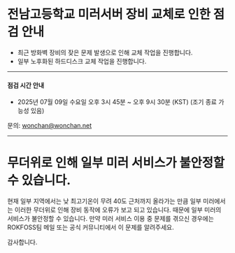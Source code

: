 # 전남고등학교 미러서버 장비 교체로 인한 점검 안내
- 최근 방화벽 장비의 잦은 문제 발생으로 인해 교체 작업을 진행합니다.
- 일부 노후화된 하드디스크 교체 작업을 진행합니다.

---
#### 점검 시간 안내
- 2025년 07월 09일 수요일 오후 3시 45분 ~ 오후 9시 30분 (KST) (조기 종료 가능성 있음)

문의: wonchan@wonchan.net

---

# 무더위로 인해 일부 미러 서비스가 불안정할 수 있습니다.

현재 일부 지역에서는 낮 최고기온이 무려 40도 근처까지 올라가는 만큼 일부 미러에서는 이러한 무더위로 인해 장비 동작에 오류가 보고 되고 있습니다.
때문에 일부 미러의 서비스가 불안정할 수 있습니다. 만약 미러 서비스 이용 중 문제를 겪으신 경우에는 ROKFOSS팀 메일 또는 공식 커뮤니티에서 이 문제를 알려주세요.

감사합니다.

